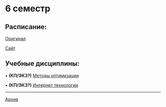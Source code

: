 # 6 семестр

## Расписание:

[Оригинал]()

[Сайт]()

## Учебные дисциплины:

• **(КП/ЭКЗ?)** [Методы оптимизации](https://github.com/DMN902/SpbGTI/blob/main/Subjects/6sem/OptimizationMethods.md)

• **(КП/ЭКЗ?)** [Интернет технологии](https://disk.yandex.ru/d/GSrzzocCz0m3dA)

**************

[Архив](https://github.com/DMN902/SpbGTI/blob/main/Subjects/archive.md)
